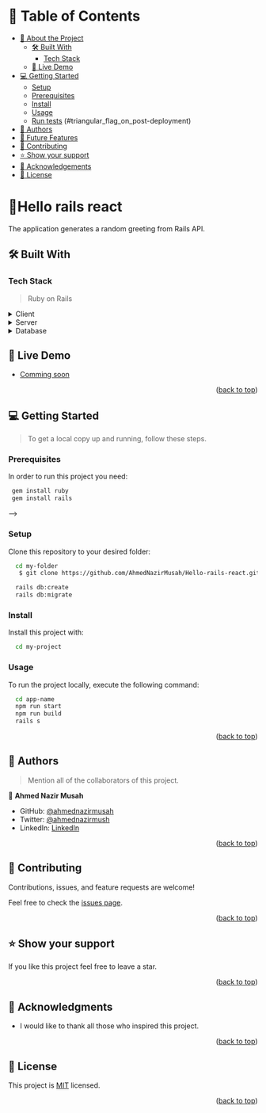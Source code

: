 <a name="readme-top"></a>


# 📗 Table of Contents

- [📖 About the Project](#about-project)
  - [🛠 Built With](#built-with)
    - [Tech Stack](#tech-stack)
  - [🚀 Live Demo](#live-demo)
- [💻 Getting Started](#getting-started)
  - [Setup](#setup)
  - [Prerequisites](#prerequisites)
  - [Install](#install)
  - [Usage](#usage)
  - [Run tests](#run-tests)
(#triangular_flag_on_post-deployment)
- [👥 Authors](#authors)
- [🔭 Future Features](#future-features)
- [🤝 Contributing](#contributing)
- [⭐️ Show your support](#support)
- [🙏 Acknowledgements](#acknowledgements)
- [📝 License](#license)


# 📖Hello rails react<a name="about-project"></a>


The application generates a random greeting from Rails API.

## 🛠 Built With <a name="built-with"></a>

### Tech Stack <a name="tech-stack"></a>

> Ruby on Rails

<details>
  <summary>Client</summary>
  <ul>
    <li>Ruby</li>
  </ul>
</details>

<details>
  <summary>Server</summary>
  <ul>
    <li>Rails.js</li>
  </ul>
</details>

<details>
<summary>Database</summary>
  <ul>
    <li><a href="https://www.postgresql.org/">PostgreSQL</a></li>
  </ul>
</details>



## 🚀 Live Demo <a name="live-demo"></a>


- [Comming soon]()

<p align="right">(<a href="#readme-top">back to top</a>)</p>


## 💻 Getting Started <a name="getting-started"></a>

> To get a local copy up and running, follow these steps.

### Prerequisites

In order to run this project you need:

```sh
 gem install ruby
 gem install rails
```
 -->

### Setup

Clone this repository to your desired folder:

```sh
  cd my-folder
   $ git clone https://github.com/AhmedNazirMusah/Hello-rails-react.git

  rails db:create 
  rails db:migrate
```

### Install

Install this project with:

```sh
  cd my-project
```


### Usage

To run the project locally, execute the following command:

```sh
  cd app-name
  npm run start
  npm run build
  rails s
```


<p align="right">(<a href="#readme-top">back to top</a>)</p>


## 👥 Authors <a name="authors"></a>

> Mention all of the collaborators of this project.

👤 **Ahmed Nazir Musah**
- GitHub: [@ahmednazirmusah](https://github.com/AhmedNazirMusah)
- Twitter: [@ahmednazirmush](https://twitter.com/ahmednazirmusah)
- LinkedIn: [LinkedIn](https://www.linkedin.com/in/ahmed-nazir-musah-529956214)


<p align="right">(<a href="#readme-top">back to top</a>)</p>


## 🤝 Contributing <a name="contributing"></a>

Contributions, issues, and feature requests are welcome!

Feel free to check the [issues page](https://github.com/AhmedNazirMusah/Hello-rails-react/issues).

<p align="right">(<a href="#readme-top">back to top</a>)</p>



## ⭐️ Show your support <a name="support"></a>

If you like this project feel free to leave a star.

<p align="right">(<a href="#readme-top">back to top</a>)</p>



## 🙏 Acknowledgments <a name="acknowledgements"></a>

- I would like to thank all those who inspired this project.


<p align="right">(<a href="#readme-top">back to top</a>)</p>

## 📝 License <a name="license"></a>

This project is [MIT](./LICENSE) licensed.

<p align="right">(<a href="#readme-top">back to top</a>)</p>

